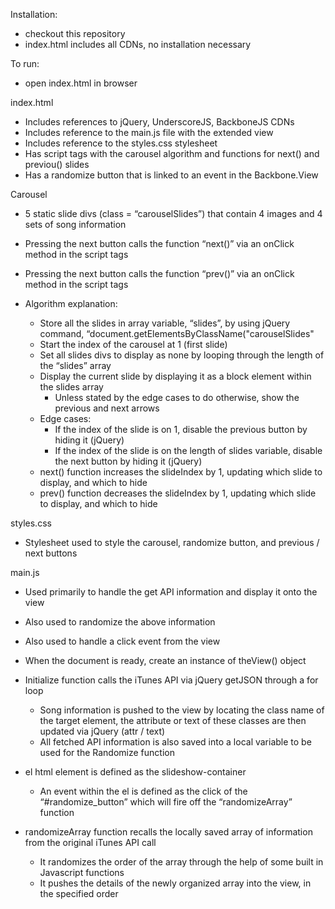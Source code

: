 Installation: 
* checkout this repository
* index.html includes all CDNs, no installation necessary

To run:
* open index.html in browser

index.html
* Includes references to jQuery, UnderscoreJS, BackboneJS CDNs
* Includes reference to the main.js file with the extended view
* Includes reference to the styles.css stylesheet
* Has script tags with the carousel algorithm and functions for next() and previou() slides
* Has a randomize button that is linked to an event in the Backbone.View

Carousel
* 5 static slide divs (class = “carouselSlides”) that contain 4 images and 4 sets of song information
* Pressing the next button calls the function “next()” via an onClick method in the script tags
* Pressing the next button calls the function “prev()” via an onClick method in the script tags

* Algorithm explanation:
    * Store all the slides in array variable, “slides”, by using jQuery command, “document.getElementsByClassName("carouselSlides"
    * Start the index of the carousel at 1 (first slide)
    * Set all slides divs to display as none by looping through the length of the “slides” array
    * Display the current slide by displaying it as a block element within the slides array
        * Unless stated by the edge cases to do otherwise, show the previous and next arrows
    * Edge cases:
        * If the index of the slide is on 1, disable the previous button by hiding it (jQuery)
        * If the index of the slide is on the length of slides variable, disable the next button by hiding it (jQuery)
    * next() function increases the slideIndex by 1, updating which slide to display, and which to hide
    * prev() function decreases the slideIndex by 1, updating which slide to display, and which to hide

styles.css
* Stylesheet used to style the carousel, randomize button, and previous / next buttons

main.js
* Used primarily to handle the get API information and display it onto the view
* Also used to randomize the above information
* Also used to handle a click event from the view
* When the document is ready, create an instance of theView() object

* Initialize function calls the iTunes API via jQuery getJSON through a for loop
    * Song information is pushed to the view by locating the class name of the target element, the attribute or text of these classes are then updated via jQuery (attr / text)
    * All fetched API information is also saved into a local variable to be used for the Randomize function

* el html element is defined as the slideshow-container
    * An event within the el is defined as the click of the “#randomize_button” which will fire off the “randomizeArray” function

* randomizeArray function recalls the locally saved array of information from the original iTunes API call
    * It randomizes the order of the array through the help of some built in Javascript functions
    * It pushes the details of the newly organized array into the view, in the specified order
